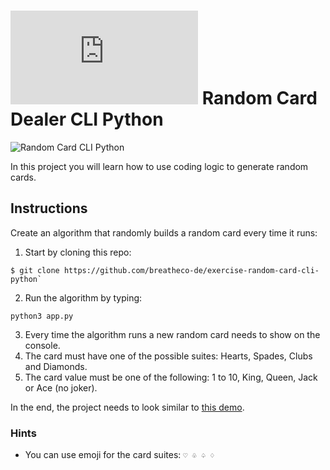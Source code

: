 # ![alt text](https://assets.breatheco.de/apis/img/images.php?blob&random&cat=icon&tags=breathecode,32)  Random Card Dealer CLI Python

![Random Card CLI Python](https://github.com/breatheco-de/exercise-random-card-cli-python/blob/master/preview.gif?raw=true)

In this project you will learn how to use coding logic to generate random cards.

## Instructions

Create an algorithm that randomly builds a random card every time it runs:

1. Start by cloning this repo: 
```
$ git clone https://github.com/breatheco-de/exercise-random-card-cli-python`
```

2. Run the algorithm by typing: 
```
python3 app.py
```

3. Every time the algorithm runs a new random card needs to show on the console.
4. The card must have one of the possible suites: Hearts, Spades, Clubs and Diamonds.
5. The card value must be one of the following: 1 to 10, King, Queen, Jack or Ace (no joker).

In the end, the project needs to look similar to [this demo](https://github.com/breatheco-de/exercise-random-card-cli-python/blob/master/preview.gif?raw=true).

### Hints

- You can use emoji for the card suites: `♡ ♧ ♤ ♢`
